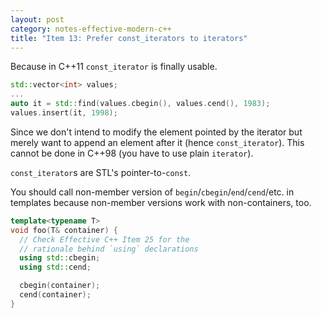 ```yaml
---
layout: post
category: notes-effective-modern-c++
title: "Item 13: Prefer const_iterators to iterators"
---
```


Because in C++11 `const_iterator` is finally usable.

```c++
std::vector<int> values;
...
auto it = std::find(values.cbegin(), values.cend(), 1983);
values.insert(it, 1998);
```

Since we don't intend to modify the element pointed by the iterator but merely want to append an element after it (hence `const_iterator`).
This cannot be done in C++98 (you have to use plain `iterator`).

`const_iterator`s are STL's pointer-to-`const`.

You should call non-member version of `begin`/`cbegin`/`end`/`cend`/etc. in templates
because non-member versions work with non-containers, too.

```c++
template<typename T>
void foo(T& container) {
  // Check Effective C++ Item 25 for the
  // rationale behind `using` declarations
  using std::cbegin;
  using std::cend;

  cbegin(container);
  cend(container);
}
```

